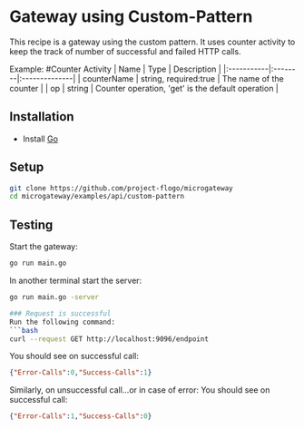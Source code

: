 # Gateway using Custom-Pattern
This recipe is a gateway using the custom pattern. It uses counter activity to keep the track of number of successful
and failed HTTP calls.

Example:
#Counter Activity
| Name   |  Type   | Description   |
|:-----------|:--------|:--------------|
| counterName | string, required:true | The name of the counter |
| op | string | Counter operation, 'get' is the default operation |


## Installation
* Install [Go](https://golang.org/)

## Setup
```bash
git clone https://github.com/project-flogo/microgateway
cd microgateway/examples/api/custom-pattern
```

## Testing
Start the gateway:
```bash
go run main.go
```
In another terminal start the server:
```bash
go run main.go -server

### Request is successful
Run the following command:
```bash
curl --request GET http://localhost:9096/endpoint
```

You should see on successful call:
```json
{"Error-Calls":0,"Success-Calls":1}
```

Similarly, on unsuccessful call...or in case of error:
You should see on successful call:
```json
{"Error-Calls":1,"Success-Calls":0}
```
